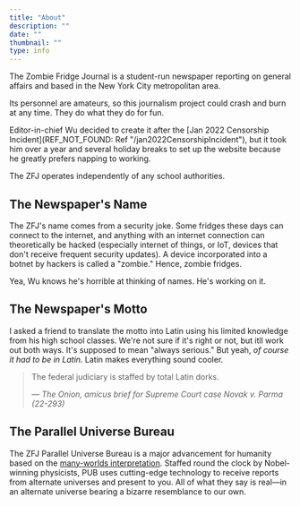 ```yaml
---
title: "About"
description: ""
date: ""
thumbnail: ""
type: info
---
```


The Zombie Fridge Journal is a student-run newspaper reporting on general affairs and based in the New York City metropolitan area. 

Its personnel are amateurs, so this journalism project could crash and burn at any time. They do what they do for fun.

Editor-in-chief Wu decided to create it after the [Jan 2022 Censorship Incident](REF_NOT_FOUND: Ref "/jan2022CensorshipIncident"), but it took him over a year and several holiday breaks to set up the website because he greatly prefers napping to working.

The ZFJ operates independently of any school authorities.

## The Newspaper's Name

The ZFJ's name comes from a security joke. Some fridges these days can connect to the internet, and anything with an internet connection can theoretically be hacked (especially internet of things, or IoT, devices that don't receive frequent security updates). A device incorporated into a botnet by hackers is called a "zombie." Hence, zombie fridges. 

Yea, Wu knows he's horrible at thinking of names. He's working on it. 

## The Newspaper's Motto

I asked a friend to translate the motto into Latin using his limited knowledge from his high school classes. We're not sure if it's right or not, but itll work out both ways. It's supposed to mean "always serious." But yeah, *of course it had to be in Latin.* Latin makes everything sound cooler. 

> The federal judiciary is staffed by total Latin dorks. 
> 
> — *The Onion, amicus brief for Supreme Court case Novak v. Parma (22-293)*

## The Parallel Universe Bureau

The ZFJ Parallel Universe Bureau is a major advancement for humanity based on the [many-worlds interpretation](https://en.wikipedia.org/wiki/Many-worlds_interpretation). Staffed round the clock by Nobel-winning physicists, PUB uses cutting-edge technology to receive reports from alternate universes and present to you. All of what they say is real—in an alternate universe bearing a bizarre resemblance to our own.
